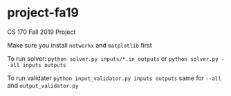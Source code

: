 # project-fa19
CS 170 Fall 2019 Project

Make sure you install `networkx` and `matplotlib` first

To run solver:
`python solver.py inputs/*.in outputs`
or 
`python solver.py --all inputs outputs`

To run validater
`python input_validator.py inputs outputs`
same for `--all` and `output_validator.py`